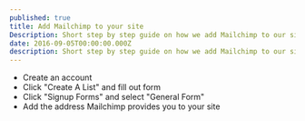 ```yaml
---
published: true
title: Add Mailchimp to your site
Description: Short step by step guide on how we add Mailchimp to our sites
date: 2016-09-05T00:00:00.000Z
description: Short step by step guide on how we add Mailchimp to our sites
---
```


* Create an account
* Click "Create A List" and fill out form
* Click "Signup Forms" and select "General Form"
* Add the address Mailchimp provides you to your site